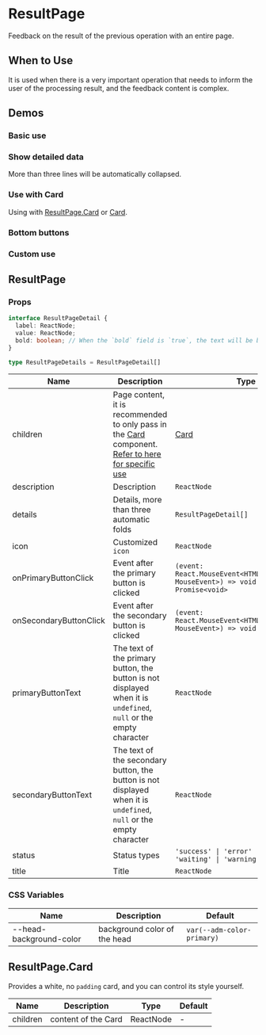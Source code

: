 # ResultPage

Feedback on the result of the previous operation with an entire page.

## When to Use

It is used when there is a very important operation that needs to inform the user of the processing result, and the feedback content is complex.

## Demos

### Basic use

<code src="./demos/demo1.tsx"></code>

### Show detailed data

More than three lines will be automatically collapsed.
<code src="./demos/demo2.tsx"></code>

### Use with Card

Using with [ResultPage.Card](#resultpagecard) or [Card](/components/card).
<code src="./demos/demo3.tsx"></code>

### Bottom buttons

<code src="./demos/demo4.tsx"></code>

### Custom use

<code src="./demos/demo5.tsx"></code>

## ResultPage

### Props

```typescript | pure
interface ResultPageDetail {
  label: ReactNode;
  value: ReactNode;
  bold: boolean; // When the `bold` field is `true`, the text will be bolded.
}

type ResultPageDetails = ResultPageDetail[]
```

| Name                   | Description                                                                                                                              | Type                                                                                | Default  |
| ---------------------- | ---------------------------------------------------------------------------------------------------------------------------------------- | ----------------------------------------------------------------------------------- | -------- |
| children               | Page content, it is recommended to only pass in the [Card](/components/card) component. [Refer to here for specific use](#use-with-card) | [Card](/components/card)                                                            | -        |
| description            | Description                                                                                                                              | `ReactNode`                                                                         | -        |
| details                | Details, more than three automatic folds                                                                                                 | `ResultPageDetail[]`                                                                | -        |
| icon                   | Customized `icon`                                                                                                                        | `ReactNode`                                                                         | -        |
| onPrimaryButtonClick   | Event after the primary button is clicked                                                                                                | `(event: React.MouseEvent<HTMLButtonElement, MouseEvent>) => void \| Promise<void>` | -        |
| onSecondaryButtonClick | Event after the secondary button is clicked                                                                                              | `(event: React.MouseEvent<HTMLButtonElement, MouseEvent>) => void \|Promise<void>`  | -        |
| primaryButtonText      | The text of the primary button, the button is not displayed when it is `undefined`, `null` or the empty character                        | `ReactNode`                                                                         | -        |
| secondaryButtonText    | The text of the secondary button, the button is not displayed when it is `undefined`, `null` or the empty character                      | `ReactNode`                                                                         | -        |
| status                 | Status types                                                                                                                             | `'success' \| 'error' \| 'info' \| 'waiting' \| 'warning' `                         | `'info'` |
| title                  | Title                                                                                                                                    | `ReactNode`                                                                         | -        |

### CSS Variables

| Name                    | Description                  | Default                    |
| ----------------------- | ---------------------------- | -------------------------- |
| --head-background-color | background color of the head | `var(--adm-color-primary)` |

## ResultPage.Card

Provides a white, no `padding` card, and you can control its style yourself.

| Name     | Description         | Type      | Default |
| -------- | ------------------- | --------- | ------- |
| children | content of the Card | ReactNode | -       |
